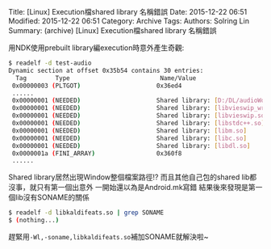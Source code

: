 Title: [Linux] Execution檔shared library 名稱錯誤
Date: 2015-12-22 06:51
Modified: 2015-12-22 06:51
Category: Archive
Tags: 
Authors: Solring Lin
Summary: (archive) [Linux] Execution檔shared library 名稱錯誤


用NDK使用prebuilt library編execution時意外產生奇觀:

``` sh
$ readelf -d test-audio
Dynamic section at offset 0x35b54 contains 30 entries:
  Tag        Type                         Name/Value
 0x00000003 (PLTGOT)                     0x36ed4
 ......
 0x00000001 (NEEDED)                     Shared library: [D:/DL/audioWorkspace//obj/local/armeabi-v7a/libkaldifeats.so]
 0x00000001 (NEEDED)                     Shared library: [libvieswip_wrapper.so]
 0x00000001 (NEEDED)                     Shared library: [libvieswip.so]
 0x00000001 (NEEDED)                     Shared library: [libstdc++.so]
 0x00000001 (NEEDED)                     Shared library: [libm.so]
 0x00000001 (NEEDED)                     Shared library: [libc.so]
 0x00000001 (NEEDED)                     Shared library: [libdl.so]
 0x0000001a (FINI_ARRAY)                 0x360f8
 ......
```

Shared library居然出現Window整個檔案路徑!?
而且其他自己包的shared lib都沒事，就只有第一個出意外
一開始還以為是Android.mk寫錯
結果後來發現是第一個lib沒有SONAME的關係
``` sh
$ readelf -d libkaldifeats.so | grep SONAME
$ (nothing...)
```
趕緊用`-Wl,-soname,libkaldifeats.so`補加SONAME就解決啦~



